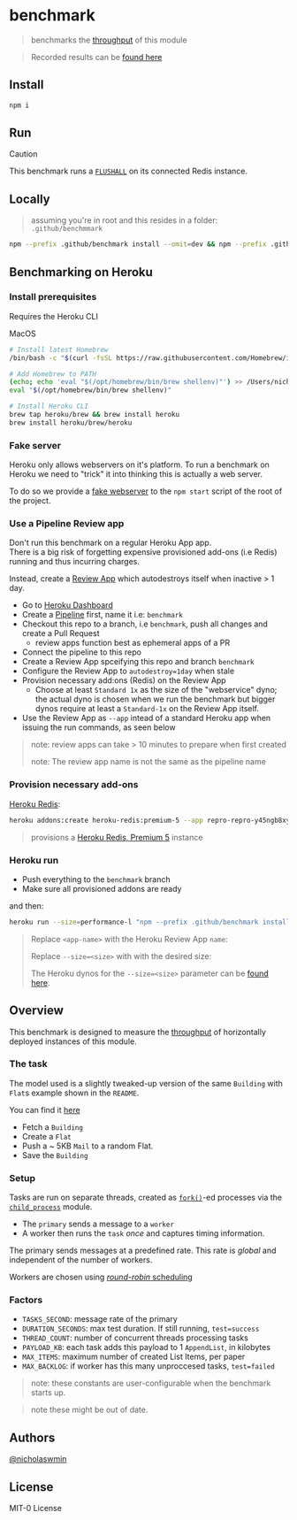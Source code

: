 # benchmark

> benchmarks the [throughput][throughput] of this module

> Recorded results can be [found here][results]

## Install

```bash
npm i
```

## Run

> [!CAUTION]
> This benchmark runs a [`FLUSHALL`][flushall] on its connected Redis instance.

## Locally

> assuming you're in root and this resides in a folder: `.github/benchmmark`

```bash
npm --prefix .github/benchmark install --omit=dev && npm --prefix .github/benchmark start
```

## Benchmarking on Heroku

### Install prerequisites

Requires the Heroku CLI

MacOS

```bash
# Install latest Homebrew
/bin/bash -c "$(curl -fsSL https://raw.githubusercontent.com/Homebrew/install/HEAD/install.sh)"

# Add Homebrew to PATH
(echo; echo 'eval "$(/opt/homebrew/bin/brew shellenv)"') >> /Users/nicholaswmin/.bash_profile
eval "$(/opt/homebrew/bin/brew shellenv)"

# Install Heroku CLI
brew tap heroku/brew && brew install heroku
brew install heroku/brew/heroku
```

### Fake server

Heroku only allows webservers on it's platform. To run a benchmark on Heroku
we need to "trick" it into thinking this is actually a web server.

To do so we provide a [fake webserver][fake-server] to the `npm start`
script of the root of the project.

### Use a Pipeline Review app

Don't run this benchmark on a regular Heroku App app.\
There is a big risk of forgetting expensive provisioned add-ons (i.e Redis)
running and thus incurring charges.

Instead, create a [Review App][review-app] which autodestroys itself
when inactive > 1 day.

- Go to [Heroku Dashboard][heroku-dash]
- Create a [Pipeline][pipeline] first, name it i.e: `benchmark`
- Checkout this repo to a branch, i.e `benchmark`, push all changes
  and create a Pull Request
  - review apps function best as ephemeral apps of a PR
- Connect the pipeline to this repo
- Create a Review App spceifying this repo and branch `benchmark`
- Configure the Review App to `autodestroy=1day` when stale
- Provision necessary add:ons (Redis) on the Review App
  - Choose at least `Standard 1x` as the size of the "webservice" dyno;
    the actual dyno is chosen when we run the benchmark but bigger dynos
    require at least a `Standard-1x` on the Review App itself.
- Use the Review App as `--app` intead of a standard Heroku app when issuing
  the run commands, as seen below

> note: review apps can take > 10 minutes to prepare when first created
>
> note: The review app name is not the same as the pipeline name

### Provision necessary add-ons

[Heroku Redis][heroku-redis]:

```bash
heroku addons:create heroku-redis:premium-5 --app repro-repro-y45ngb8xyeadcqcxhc
```

> provisions a [Heroku Redis, Premium 5][redis-plans] instance

### Heroku run

- Push everything to the `benchmark` branch
- Make sure all provisioned addons are ready

and then:

```bash
heroku run --size=performance-l "npm --prefix .github/benchmark install --omit=dev  && npm --prefix .github/benchmark start" --app benchmark
```

> Replace `<app-name>` with the Heroku Review App `name`:
>
> Replace `--size=<size>` with with the desired size:
>
> The Heroku dynos for the `--size=<size>` parameter can be [found here][dynos].

## Overview

This benchmark is designed to measure the [throughput][throughput]
of horizontally deployed instances of this module.

### The task

The model used is a slightly tweaked-up version of the same `Building` with
`Flat`s example shown in the `README`.

You can find it [here][test-data]

- Fetch a `Building`
- Create a `Flat`
- Push a ~ 5KB `Mail` to a random Flat.
- Save the `Building`

### Setup

Tasks are run on separate threads, created as [`fork()`][fork]-ed processes via
the [`child_process`][child_process] module.

- The `primary` sends a message to a `worker`
- A worker then runs the `task` *once* and captures timing information.

The primary sends messages at a predefined rate.
This rate is *global* and independent of the number of workers.

Workers are chosen using [*round-robin* scheduling][round-robin]

### Factors

- `TASKS_SECOND`: message rate of the primary
- `DURATION_SECONDS`: max test duration. If still running, `test=success`
- `THREAD_COUNT`: number of concurrent threads processing tasks
- `PAYLOAD_KB`: each task adds this payload to 1 `AppendList`, in kilobytes
- `MAX_ITEMS`: maximum number of created List Items, per paper
- `MAX_BACKLOG`: if worker has this many unproccesed tasks, `test=failed`

> note: these constants are user-configurable when the benchmark starts up.

> note these might be out of date.

## Authors

[@nicholaswmin][nicholaswmin]

## License

MIT-0 License

[round-robin]: https://en.wikipedia.org/wiki/Round-robin_scheduling
[child_process]: https://nodejs.org/api/child_process.html
[fork]: https://nodejs.org/api/child_process.html#child_processforkmodulepath-args-options
[nicholaswmin]: https://github.com/nicholaswmin
[flushall]: https://redis.io/docs/latest/commands/flushall/
[throughput]: https://en.wikipedia.org/wiki/Network_throughput
[dynos]: https://devcenter.heroku.com/articles/limits#dynos
[fake-server]: bench/fake-server.js
[test-data]: /test/util/model/index.js
[results]: results/
[heroku-dash]: https://dashboard.heroku.com/apps
[heroku-redis]: https://devcenter.heroku.com/articles/heroku-redis
[redis-plans]: https://elements.heroku.com/addons/heroku-redis#pricing
[review-app]: https://devcenter.heroku.com/articles/github-integration-review-apps
[pipeline]: https://devcenter.heroku.com/articles/pipelines
